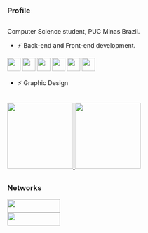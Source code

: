### Profile
  ##
Computer Science student, PUC Minas Brazil. 

- ⚡ Back-end and Front-end development.

<div>
  <img height="30em" src="https://cdn.jsdelivr.net/gh/devicons/devicon/icons/c/c-original.svg">
  <img height="30em" src="https://cdn.jsdelivr.net/gh/devicons/devicon/icons/cplusplus/cplusplus-original.svg">
  <img height="30em" src="https://cdn.jsdelivr.net/gh/devicons/devicon/icons/csharp/csharp-original.svg" />
  <img height="30em" src="https://cdn.jsdelivr.net/gh/devicons/devicon/icons/html5/html5-original.svg">
  <img height="30em" src="https://cdn.jsdelivr.net/gh/devicons/devicon/icons/css3/css3-original.svg">
  <img height="30em" src="https://cdn.jsdelivr.net/gh/devicons/devicon/icons/javascript/javascript-original.svg">
</div>

- ⚡ Graphic Design


<div>
  <br>
  <a href="https://github.com/TulioBrant">
  <img height="150em" src="https://github-readme-stats.vercel.app/api?username=TulioBrant&show_icons=true&theme=dark&include_all_commits=true&count_private=true">
  <img height="150em" src="https://github-readme-stats.vercel.app/api/top-langs/?username=TulioBrant&layout=compact&langs_count=7&theme=dark"></a>
</div>
  
  ##

 ### Networks

<div>
  <a target="_blank" href="https://www.linkedin.com/in/t%C3%BAlio-brant-guerra-a398b623a/"><img height="30rem" width="120rem" src="https://img.shields.io/badge/-LinkedIn-%230077B5?style=for-the-badge&logo=linkedin&logoColor=white"></a><br>
  <a target="_blank" href="https://poroyal.itch.io/"><img height="30rem"  width="120rem" src="https://img.shields.io/badge/-ITCH.IO-grey?style=for-the-badge&logo=itch.io"></a>
</div>
